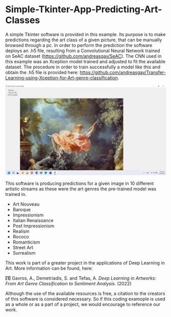 # Simple-Tkinter-App-Predicting-Art-Classes

  A simple Tkinter software is provided in this example. Its purpose is to make predictions regarding the art class of a given picture, that can be manually browsed through a pc. In order to perform the prediction the software deploys an .h5 file, resulting from a Convolutional Neural Network trained on SeAC dataset (https://github.com/andreasgav/SeAC). The CNN used in this example was an Xception model trained and adjusted to fit the available dataset. The procedure in order to train successfully a model like this and obtain the .h5 file is provided here: https://github.com/andreasgav/Transfer-Learning-using-Xception-for-Art-genre-classification.

![image](https://github.com/andreasgav/Simple-Tkinter-App-Predicting-Art-Classes/blob/b5c99b5c3bd065f45ec2b3cf10f6c951ab650ae9/image_2022-09-14_102112618.png)
  
This software is producing predictions for a given image in 10 different artistic streams as these were the art genres the pre-trained model was trained in.

- Art Nouveau
- Baroque
- Impressionism
- Italian Renaissance
- Post Impressionism
- Realism
- Rococo
- Romanticism
- Street Art
- Surrealism

This work is part of a greater project in the applications of Deep Learning in Art. More information can be found, here:

**[1]** Gavros, A., Demetriadis, S. and Tefas, A. _Deep Learning in Artworks: From Art Genre Classification to Sentiment Analysis._ (2022)

Although the use of the available resources is free, a citation to the creators of this software is considered necessary. So if this coding examople is used as a whole or as a part of a project, we would encourage to reference our work.
